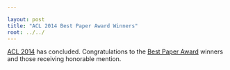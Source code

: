 ```yaml
---

layout: post
title: "ACL 2014 Best Paper Award Winners"
root: ../../
---
```


[ACL 2014](http://acl2014.org/) has concluded. Congratulations to the [Best Paper Award](http://acl2014.org/BestPaper.htm) winners and those receiving honorable mention.
